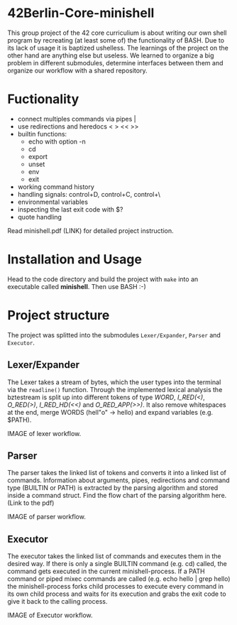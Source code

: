 # 42Berlin-Core-minishell

This group project of the 42 core curriculium is about writing our own shell program by recreating (at least some of) the functionality of BASH.
Due to its lack of usage it is baptized ushelless. The learnings of the project on the other hand are anything else
but useless.
We learned to organize a big problem in different submodules, determine interfaces between them and organize our workflow with a shared repository.

# Fuctionality

* connect multiples commands via pipes |
* use redirections and heredocs < > << >>
* builtin functions:
   * echo with option -n
   * cd
   * export
   * unset
   * env
   * exit
* working command history
* handling signals: control+D, control+C, control+\
* environmental variables
* inspecting the last exit code with $?
* quote handling

Read minishell.pdf (LINK) for detailed project instruction. 

# Installation and Usage

Head to the code directory and build the project with `make` into an executable called **minishell**.
Then use BASH :-)

# Project structure

The project was splitted into the submodules `Lexer/Expander`, `Parser` and `Executor`.

## Lexer/Expander

The Lexer takes a stream of bytes, which the user types into the terminal via the `readline()` function.
Through the implemented lexical analysis the bztestream is split up into different tokens of type _WORD_, 
_I_RED(<)_, _O_RED(>)_, _I_RED_HD(<<)_ and _O_RED_APP(>>)_.
It also remove whitespaces at the end, merge WORDS (hell"o" -> hello) and expand variables (e.g. $PATH).

IMAGE of lexer workflow.

## Parser

The parser takes the linked list of tokens and converts it into a linked list of commands. Information about arguments, pipes, redirections and command type (BUILTIN or PATH) is extracted by the parsing algorithm and stored inside a command struct.
Find the flow chart of the parsing algorithm here. (Link to the pdf)

IMAGE of parser workflow.

## Executor

The executor takes the linked list of commands and executes them in the desired way. If there is only a single BUILTIN command (e.g. cd) called, the command gets executed in the current minishell-process. If a PATH command or piped mixec commands are called (e.g. echo  hello | grep hello) the minishell-process forks child processes to execute every command in its own child process and waits for its execution and grabs the exit code to give it back to the calling process.

IMAGE of Executor workflow.











